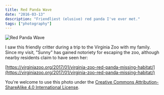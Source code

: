 ```yaml
---
title: Red Panda Wave
date: "2016-03-13"
description: "Friendliest (elusive) red panda I've ever met."
tags: ["photography"]
---
```


![Red Panda Wave](https://kmsmedia.kevansizemore.com/image/2016-03-13_red-panda-wave.jpg)

I saw this friendly critter during a trip to the Virginia Zoo with my family.  Since my visit, "Sunny" has gained notoriety for escaping the zoo, although nearby residents claim to have seen her:

[https://virginiazoo.org/2017/01/virginia-zoo-red-panda-missing-habitat/](https://virginiazoo.org/2017/01/virginia-zoo-red-panda-missing-habitat/)

You're welcome to use this photo under the [Creative Commons Attribution-ShareAlike 4.0 International License](https://creativecommons.org/licenses/by-sa/4.0/).
